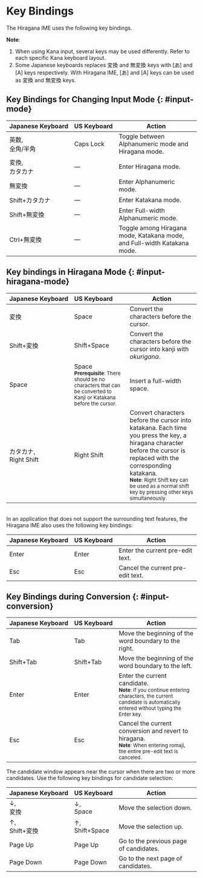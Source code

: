 # Key Bindings

The Hiragana IME uses the following key bindings.

**Note**:

1. When using Kana input, several keys may be used differently. Refer to each specific Kana keyboard layout.
2. Some Japanese keyboards replaces <span class='key'>変換</span> and <span class='key'>無変換</span> keys with <span class='key'>[あ]</span> and <span class='key'>[A]</span> keys respectively. With Hiragana IME, <span class='key'>[あ]</span> and <span class='key'>[A]</span> keys can be used as <span class='key'>変換</span> and <span class='key'>無変換</span> keys.

## Key Bindings for Changing Input Mode {: #input-mode}

<nobr>Japanese Keyboard</nobr> | <nobr>US Keyboard</nobr> | Action
:--|:--|---
<span class='key'>英数</span>,<br><span class='key'>全角/半角</span>| <span class='key'>Caps&nbsp;Lock</span> | Toggle between Alphanumeric mode and Hiragana mode.
<span class='key'>変換</span>,<br><span class='key'>カタカナ</span>| ― | Enter Hiragana mode.
<span class='key'>無変換</span>| ― | Enter Alphanumeric mode.
<nobr><span class='key'>Shift</span>+<span class='key'>カタカナ</span></nobr>| ― | Enter Katakana mode.
<span class='key'>Shift</span>+<span class='key'>無変換</span>| ― | Enter Full-width Alphanumeric mode.
<nobr><span class='key'>Ctrl</span>+<span class='key'>無変換</span></nobr>| ― | Toggle among Hiragana mode, Katakana mode, and Full-width Katakana mode.

## Key bindings in Hiragana Mode {: #input-hiragana-mode}

<nobr>Japanese Keyboard</nobr> | <nobr>US Keyboard</nobr> | Action
:--|:--|---
<span class='key'>変換</span>|<nobr><span class='key'>Space</span></nobr> | Convert the characters before the cursor.
<nobr><span class='key'>Shift</span>+<span class='key'>変換</span></nobr>|<nobr><span class='key'>Shift</span>+<span class='key'>Space</span></nobr> | Convert the characters before the cursor into kanji with *okurigana*.
<span class='key'>Space</span>| <span class='key'>Space</span><br><small>**Prerequisite**: There should be no characters that can be converted to Kanji or Katakana before the cursor.</small> | Insert a full-width space.
<span class='key'>カタカナ</span>,<br>Right <span class='key'>Shift</span>| Right <span class='key'>Shift</span>| Convert characters before the cursor into katakana. Each time you press the key, a hiragana character before the cursor is replaced with the corresponding katakana.<br><small>**Note**: Right <span class='key'>Shift</span> key can be used as a normal shift key by pressing other keys simultaneously.</small>

<br>
In an application that does not support the surrounding text features, the Hiragana IME also uses the following key bindings:

<nobr>Japanese Keyboard</nobr> | <nobr>US Keyboard</nobr> | Action
:--|:--|---
<span class='key'>Enter</span> | <span class='key'>Enter</span> | Enter the current pre-edit text.
<span class='key'>Esc</span> | <span class='key'>Esc</span> | Cancel the current pre-edit text.

## Key Bindings during Conversion {: #input-conversion}

<nobr>Japanese Keyboard</nobr> | <nobr>US Keyboard</nobr> | Action
:--|:--|---
<span class='key'>Tab</span>| <span class='key'>Tab</span>| Move the beginning of the word boundary to the right.
<nobr><span class='key'>Shift</span>+<span class='key'>Tab</span></nobr> | <nobr><span class='key'>Shift</span>+<span class='key'>Tab</span></nobr> | Move the beginning of the word boundary to the left.
<span class='key'>Enter</span> | <span class='key'>Enter</span> | Enter the current candidate.<br><small>**Note**: If you continue entering characters, the current candidate is automatically entered without typing the <span class='key'>Enter</span> key.</small>
<span class='key'>Esc</span> | <span class='key'>Esc</span> | Cancel the current conversion and revert to hiragana.<br><small>**Note**: When entering romaji, the entire pre-edit text is canceled.</small>

The candidate window appears near the cursor when there are two or more candidates. Use the following key bindings for candidate selection:

<nobr>Japanese Keyboard</nobr> | <nobr>US Keyboard</nobr> | Action
:--|:--|---
<span class='key'>↓</span>,<br><span class='key'>変換</span>| <span class='key'>↓</span>,<br><span class='key'>Space</span> | Move the selection down.
<span class='key'>↑</span>,<br><nobr><span class='key'>Shift</span>+<span class='key'>変換</span></nobr> |<span class='key'>↑</span>,<br><nobr><span class='key'>Shift</span>+<span class='key'>Space</span></nobr> | Move the selection up.
<span class='key'>Page Up</span> | <span class='key'>Page Up</span> | Go to the previous page of candidates.
<span class='key'>Page Down</span> | <span class='key'>Page Down</span> | Go to the next page of candidates.
